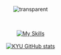 <div align="center">

  ![transparent](https://capsule-render.vercel.app/api?type=transparent&fontColor=9C48F7&text=Developer%20😀&height=150&fontSize=60&desc=KYU&descAlignY=75&descAlign=78)

<!--   <img src="https://media.giphy.com/media/hvRJCLFzcasrR4ia7z/giphy.gif" width="50"> -->
<!--   <br/><br/> -->
<!--
<img src="https://emoji.slack-edge.com/T0172CCPGUW/party-blob/d7253707fa13e9ee.gif" width="50"/>
-->
<!--   [![Typing SVG](https://readme-typing-svg.herokuapp.com?duration=2000&color=000000&center=true&lines=Hello%2C+I'm+KYU;+I'm+a+Android-iOS+developer.)](https://git.io/typing-svg)
<br/> -->
  <br/><br/>
  [![My Skills](https://skillicons.dev/icons?i=java,kotlin,swift,firebase)](https://skillicons.dev)
  <br/><br/>
  [![KYU GitHub stats](https://github-readme-stats.vercel.app/api?username=FaithDeveloper)](https://github.com/anuraghazra/github-readme-stats)
</div>



<!-- [![Top Langs](https://github-readme-stats.vercel.app/api/top-langs/?username=FaithDeveloper&langs_count=8&exclude_repo=Unix-Programming,Smart-Contract,DataStructure_project,MachineVision,Pintos,anuraghazra.github.io)](https://github.com/anuraghazra/github-readme-stats) -->
